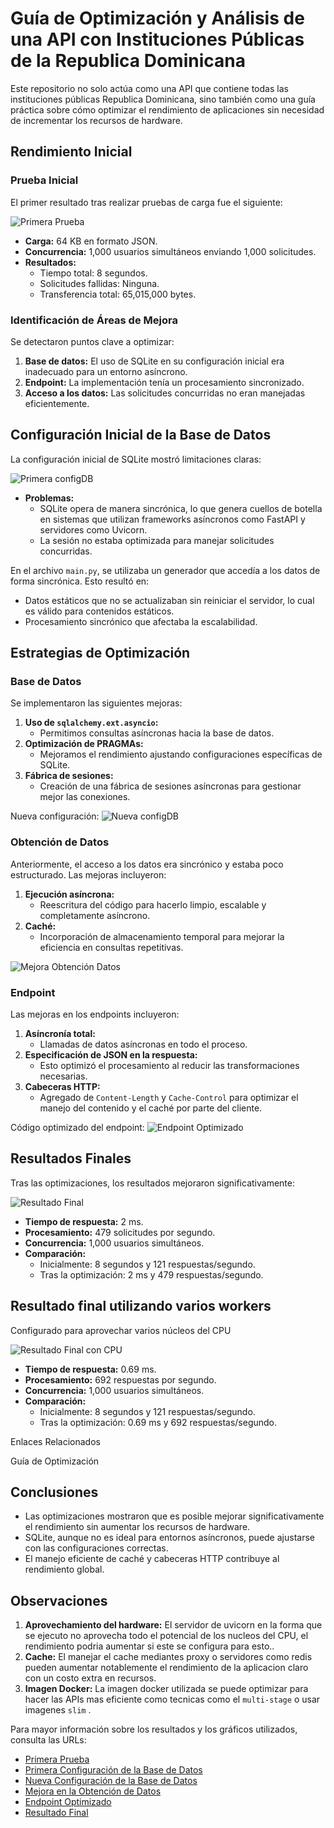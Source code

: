# Guía de Optimización y Análisis de una API con Instituciones Públicas de la Republica Dominicana

Este repositorio no solo actúa como una API que contiene todas las instituciones públicas Republica Dominicana, sino también como una guía práctica sobre cómo optimizar el rendimiento de aplicaciones sin necesidad de incrementar los recursos de hardware.

## Rendimiento Inicial

### Prueba Inicial
El primer resultado tras realizar pruebas de carga fue el siguiente:

![Primera Prueba](https://i.ibb.co/7NQ9Kmb/Primera-Prueba.png)

- **Carga:** 64 KB en formato JSON.
- **Concurrencia:** 1,000 usuarios simultáneos enviando 1,000 solicitudes.
- **Resultados:**
  - Tiempo total: 8 segundos.
  - Solicitudes fallidas: Ninguna.
  - Transferencia total: 65,015,000 bytes.

### Identificación de Áreas de Mejora
Se detectaron puntos clave a optimizar:

1. **Base de datos:** El uso de SQLite en su configuración inicial era inadecuado para un entorno asíncrono.
2. **Endpoint:** La implementación tenía un procesamiento sincronizado.
3. **Acceso a los datos:** Las solicitudes concurridas no eran manejadas eficientemente.

## Configuración Inicial de la Base de Datos
La configuración inicial de SQLite mostró limitaciones claras:

![Primera configDB](https://i.ibb.co/T1WcZRp/Config-DBV1.png)

- **Problemas:**
  - SQLite opera de manera sincrónica, lo que genera cuellos de botella en sistemas que utilizan frameworks asíncronos como FastAPI y servidores como Uvicorn.
  - La sesión no estaba optimizada para manejar solicitudes concurridas.

En el archivo `main.py`, se utilizaba un generador que accedía a los datos de forma sincrónica. Esto resultó en:

- Datos estáticos que no se actualizaban sin reiniciar el servidor, lo cual es válido para contenidos estáticos.
- Procesamiento sincrónico que afectaba la escalabilidad.

## Estrategias de Optimización

### Base de Datos

Se implementaron las siguientes mejoras:

1. **Uso de `sqlalchemy.ext.asyncio`:**
   - Permitimos consultas asíncronas hacia la base de datos.
2. **Optimización de PRAGMAs:**
   - Mejoramos el rendimiento ajustando configuraciones específicas de SQLite.
3. **Fábrica de sesiones:**
   - Creación de una fábrica de sesiones asíncronas para gestionar mejor las conexiones.

Nueva configuración:
![Nueva configDB](https://i.ibb.co/MkLPzLN/Config-DBV2.png)

### Obtención de Datos

Anteriormente, el acceso a los datos era sincrónico y estaba poco estructurado. Las mejoras incluyeron:

1. **Ejecución asíncrona:**
   - Reescritura del código para hacerlo limpio, escalable y completamente asíncrono.
2. **Caché:**
   - Incorporación de almacenamiento temporal para mejorar la eficiencia en consultas repetitivas.

![Mejora Obtención Datos](https://i.ibb.co/d2C1bgm/dump.png)

### Endpoint

Las mejoras en los endpoints incluyeron:

1. **Asíncronía total:**
   - Llamadas de datos asíncronas en todo el proceso.
2. **Especificación de JSON en la respuesta:**
   - Esto optimizó el procesamiento al reducir las transformaciones necesarias.
3. **Cabeceras HTTP:**
   - Agregado de `Content-Length` y `Cache-Control` para optimizar el manejo del contenido y el caché por parte del cliente.

Código optimizado del endpoint:
![Endpoint Optimizado](https://i.ibb.co/Hgr4dkf/main.png)

## Resultados Finales

Tras las optimizaciones, los resultados mejoraron significativamente:

![Resultado Final](https://i.ibb.co/3SpB4c1/Resultado-Final-Prueba.png)

- **Tiempo de respuesta:** 2 ms.
- **Procesamiento:** 479 solicitudes por segundo.
- **Concurrencia:** 1,000 usuarios simultáneos.
- **Comparación:**
  - Inicialmente: 8 segundos y 121 respuestas/segundo.
  - Tras la optimización: 2 ms y 479 respuestas/segundo.
 
## Resultado final utilizando varios workers

Configurado para aprovechar varios núcleos del CPU

![Resultado Final con CPU](https://i.ibb.co/m9SkKxj/Resultado-Final-Con-Uso-Del-Procesador.png)

- **Tiempo de respuesta:** 0.69 ms.
- **Procesamiento:** 692 respuestas por segundo.
- **Concurrencia:** 1,000 usuarios simultáneos.
- **Comparación:**
  - Inicialmente: 8 segundos y 121 respuestas/segundo.
  - Tras la optimización: 0.69 ms y 692 respuestas/segundo.


Enlaces Relacionados

Guía de Optimización

## Conclusiones

- Las optimizaciones mostraron que es posible mejorar significativamente el rendimiento sin aumentar los recursos de hardware.
- SQLite, aunque no es ideal para entornos asíncronos, puede ajustarse con las configuraciones correctas.
- El manejo eficiente de caché y cabeceras HTTP contribuye al rendimiento global.

## Observaciones 

1. **Aprovechamiento del hardware:** El servidor de uvicorn en la forma que se ejecuto no aprovecha todo el potencial de los nucleos del CPU, el rendimiento podria aumentar si este se configura para esto..
2. **Cache:** El manejar el cache mediantes proxy o servidores como redis pueden aumentar notablemente el rendimiento de la aplicacion claro con un costo extra en recursos.
3. **Imagen Docker:** La imagen docker utilizada se puede optimizar para hacer las APIs mas eficiente como tecnicas como el `multi-stage` o usar imagenes `slim` .

Para mayor información sobre los resultados y los gráficos utilizados, consulta las URLs:

- [Primera Prueba](https://i.ibb.co/7NQ9Kmb/Primera-Prueba.png)
- [Primera Configuración de la Base de Datos](https://i.ibb.co/T1WcZRp/Config-DBV1.png)
- [Nueva Configuración de la Base de Datos](https://i.ibb.co/MkLPzLN/Config-DBV2.png)
- [Mejora en la Obtención de Datos](https://i.ibb.co/d2C1bgm/dump.png)
- [Endpoint Optimizado](https://i.ibb.co/Hgr4dkf/main.png)
- [Resultado Final](https://i.ibb.co/3SpB4c1/Resultado-Final-Prueba.png)

